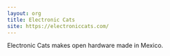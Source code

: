 ```yaml
---
layout: org
title: Electronic Cats
site: https://electroniccats.com/
---
```

Electronic Cats makes open hardware made in Mexico.